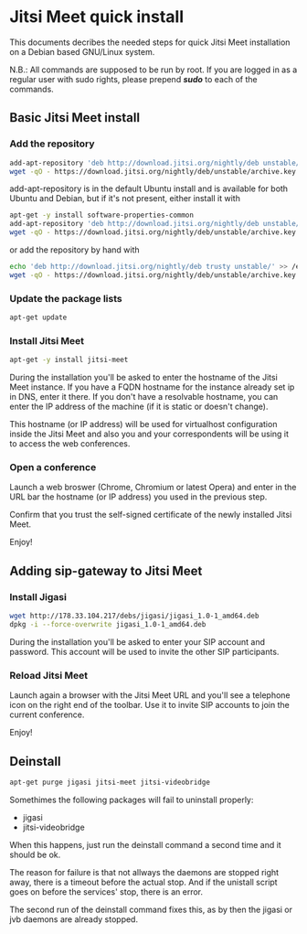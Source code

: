 # Jitsi Meet quick install

This documents decribes the needed steps for quick Jitsi Meet installation on a Debian based GNU/Linux system.

N.B.: All commands are supposed to be run by root. If you are logged in as a regular user with sudo rights, please prepend ___sudo___ to each of the commands.

## Basic Jitsi Meet install

### Add the repository

```sh
add-apt-repository 'deb http://download.jitsi.org/nightly/deb unstable/'
wget -qO - https://download.jitsi.org/nightly/deb/unstable/archive.key | apt-key add -
```

add-apt-repository is in the default Ubuntu install and is available for both Ubuntu and Debian, but if it's not present, either install it with

```sh
apt-get -y install software-properties-common
add-apt-repository 'deb http://download.jitsi.org/nightly/deb unstable/'
wget -qO - https://download.jitsi.org/nightly/deb/unstable/archive.key | apt-key add -
```

or add the repository by hand with

```sh
echo 'deb http://download.jitsi.org/nightly/deb trusty unstable/' >> /etc/apt/sources.list
wget -qO - https://download.jitsi.org/nightly/deb/unstable/archive.key | apt-key add -
```

### Update the package lists

```sh
apt-get update
```

### Install Jitsi Meet

```sh
apt-get -y install jitsi-meet
```

During the installation you'll be asked to enter the hostname of the Jitsi Meet instance. If you have a FQDN hostname for the instance already set ip in DNS, enter it there. If you don't have a resolvable hostname, you can enter the IP address of the machine (if it is static or doesn't change).

This hostname (or IP address) will be used for virtualhost configuration inside the Jitsi Meet and also you and your correspondents will be using it to access the web conferences.

### Open a conference

Launch a web broswer (Chrome, Chromium or latest Opera) and enter in the URL bar the hostname (or IP address) you used in the previous step.

Confirm that you trust the self-signed certificate of the newly installed Jitsi Meet.

Enjoy!

## Adding sip-gateway to Jitsi Meet

### Install Jigasi

```sh
wget http://178.33.104.217/debs/jigasi/jigasi_1.0-1_amd64.deb
dpkg -i --force-overwrite jigasi_1.0-1_amd64.deb
```

During the installation you'll be asked to enter your SIP account and password. This account will be used to invite the other SIP participants.

### Reload Jitsi Meet

Launch again a browser with the Jitsi Meet URL and you'll see a telephone icon on the right end of the toolbar. Use it to invite SIP accounts to join the current conference.

Enjoy!

## Deinstall

```sh
apt-get purge jigasi jitsi-meet jitsi-videobridge
```

Somethimes the following packages will fail to uninstall properly:

- jigasi
- jitsi-videobridge

When this happens, just run the deinstall command a second time and it should be ok.

The reason for failure is that not allways the daemons are stopped right away, there is a timeout before the actual stop. And if the unistall script goes on before the services' stop, there is an error.

The second run of the deinstall command fixes this, as by then the jigasi or jvb daemons are already stopped.
